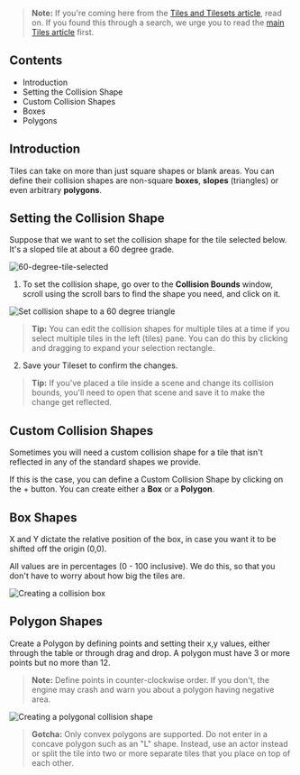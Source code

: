 > **Note:** If you're coming here from the [Tiles and Tilesets article](http://www.stencyl.com/help/viewArticle/36/), read on. If you found this through a search, we urge you to read the [main Tiles article](http://www.stencyl.com/help/viewArticle/36/) first.
 

## Contents

* Introduction
* Setting the Collision Shape
* Custom Collision Shapes
* Boxes
* Polygons
 

## Introduction

Tiles can take on more than just square shapes or blank areas. You can define their collision shapes are non-square  **boxes**, **slopes** (triangles) or even arbitrary **polygons**.

 
## Setting the Collision Shape

Suppose that we want to set the collision shape for the tile selected below. It's a sloped tile at about a 60 degree grade.

![60-degree-tile-selected](http://static.stencyl.com/help/images/TileSelection.png)

1. To set the collision shape, go over to the **Collision Bounds** window, scroll using the scroll bars to find the shape you need, and click on it.

  ![Set collision shape to a 60 degree triangle](http://static.stencyl.com/help/images/SetTriangleCollision.png)

  > **Tip:** You can edit the collision shapes for multiple tiles at a time if you select multiple tiles in the left (tiles) pane. You can do this by clicking and dragging to expand your selection rectangle.

2. Save your Tileset to confirm the changes.

  > **Tip:** If you've placed a tile inside a scene and change its collision bounds, you'll need to open that scene and save it to make the change get reflected.
 

## Custom Collision Shapes

Sometimes you will need a custom collision shape for a tile that isn't reflected in any of the standard shapes we provide.

If this is the case, you can define a Custom Collision Shape by clicking on the + button. You can create either a **Box** or a **Polygon**.

 
## Box Shapes

X and Y dictate the relative position of the box, in case you want it to be shifted off the origin (0,0).

All values are in percentages (0 - 100 inclusive). We do this, so that you don't have to worry about how big the tiles are.

![Creating a collision box](http://static.stencyl.com/help/images/BoxCollision.png)

 
## Polygon Shapes

Create a Polygon by defining points and setting their x,y values, either through the table or through drag and drop. A polygon must have 3 or more points but no more than 12.

> **Note:** Define points in counter-clockwise order. If you don't, the engine may crash and warn you about a polygon having negative area.

![Creating a polygonal collision shape](http://static.stencyl.com/help/images/PolygonCollision.png)

> **Gotcha:** Only convex polygons are supported. Do not enter in a concave polygon such as an "L" shape. Instead, use an actor instead or split the tile into two or more separate tiles that you place on top of each other.

